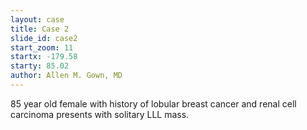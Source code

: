 ```yaml
---
layout: case
title: Case 2
slide_id: case2
start_zoom: 11
startx: -179.58
starty: 85.02
author: Allen M. Gown, MD
---
```

85 year old female with history of lobular breast cancer and renal cell carcinoma presents with solitary LLL mass.
